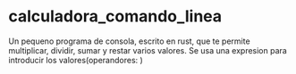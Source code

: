 # calculadora_comando_linea
Un pequeno programa de consola, escrito en rust, que te permite multiplicar, dividir, sumar y restar varios valores. Se usa una expresion para introducir los valores(operandores: )
